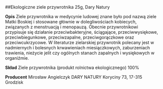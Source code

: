 ##Ekologiczne ziele przywrotnika 25g, Dary Natury

**Opis** Ziele przywrotnika w medycynie ludowej znane było pod nazwą ziele Matki Boskiej i stosowane głównie w dolegliwościach kobiecych, związanych z menstruacją i menopauzą. Obecnie przywrotnikowi przypisuje się działanie przeciwbakteryjne, ściągające, przeciwwysiękowe, przeciwbiegunkowe, przeciwzapalne, przeciwgorączkowe oraz przeciwcukrzycowe. W literaturze zielarskiej przywrotnik polecany jest w nadmiernych i bolesnych krwawieniach miesiączkowych, zaburzeniach trawienia, nieżycie jelit czy ogólnych stanach zapalnych i wysiękowych w organiźmie.

**Skład** Ziele przywrotnika (produkt rolnictwa ekologicznego) 100%

**Producent** Mirosław Angielczyk DARY NATURY
Koryciny 73, 17-315 Grodzisk